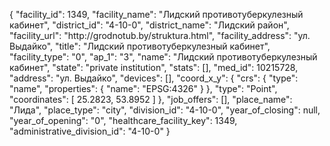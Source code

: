 {
    "facility_id": 1349,
    "facility_name": "Лидский противотуберкулезный кабинет",
    "district_id": "4-10-0",
    "district_name": "Лидский район",
    "facility_url": "http:\/\/grodnotub.by\/struktura.html",
    "facility_address": "ул. Выдайко",
    "title": "Лидский противотуберкулезный кабинет",
    "facility_type": "0",
    "ap_1": "3",
    "name": "Лидский противотуберкулезный кабинет",
    "state": "private institution",
    "stats": [],
    "med_id": 10215728,
    "address": "ул. Выдайко",
    "devices": [],
    "coord_x_y": {
        "crs": {
            "type": "name",
            "properties": {
                "name": "EPSG:4326"
            }
        },
        "type": "Point",
        "coordinates": [
            25.2823,
            53.8952
        ]
    },
    "job_offers": [],
    "place_name": "Лида",
    "place_type": "city",
    "division_id": "4-10-0",
    "year_of_closing": null,
    "year_of_opening": "0",
    "healthcare_facility_key": 1349,
    "administrative_division_id": "4-10-0"
}